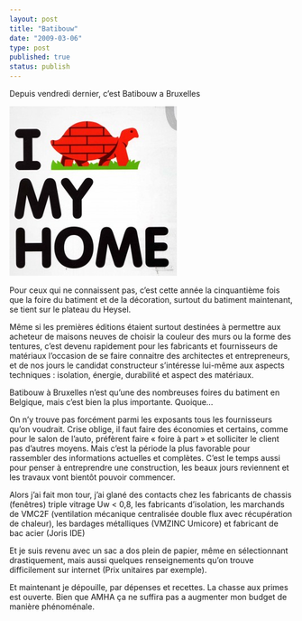 ```yaml
---
layout: post
title: "Batibouw"
date: "2009-03-06"
type: post
published: true
status: publish
---
```


Depuis vendredi dernier, c’est Batibouw a Bruxelles

![img307](/images/2009/03/img307-297x300.jpg "img307")

Pour ceux qui ne connaissent pas, c’est cette année la cinquantième fois que la foire du batiment et de la décoration, surtout du batiment maintenant, se tient sur le plateau du Heysel.

Même si les premières éditions étaient surtout destinées à permettre aux acheteur de maisons neuves de choisir la couleur des murs ou la forme des tentures, c’est devenu rapidement pour les fabricants et fournisseurs de matériaux l’occasion de se faire connaitre des architectes et entrepreneurs, et de nos jours le candidat constructeur s’intéresse lui-même aux aspects techniques : isolation, énergie, durabilité et aspect des matériaux.

Batibouw à Bruxelles n’est qu’une des nombreuses foires du batiment en Belgique, mais c’est bien la plus importante. Quoique…

On n’y trouve pas forcément parmi les exposants tous les fournisseurs qu’on voudrait. Crise oblige, il faut faire des économies et certains, comme pour le salon de l’auto, préfèrent faire « foire à part » et solliciter le client pas d’autres moyens. Mais c’est la période la plus favorable pour rassembler des informations actuelles et complètes. C’est le temps aussi pour penser à entreprendre une construction, les beaux jours reviennent et les travaux vont bientôt pouvoir commencer.

Alors j’ai fait mon tour, j’ai glané des contacts chez les fabricants de chassis (fenêtres) triple vitrage Uw < 0,8, les fabricants d’isolation, les marchands de VMC2F (ventilation mécanique centralisée double flux avec récupération de chaleur), les bardages métalliques (VMZINC Umicore) et fabricant de bac acier (Joris IDE)

Et je suis revenu avec un sac a dos plein de papier, même en sélectionnant drastiquement, mais aussi quelques renseignements qu’on trouve difficilement sur internet (Prix unitaires par exemple).

Et maintenant je dépouille, par dépenses et recettes. La chasse aux primes est ouverte. Bien que AMHA ça ne suffira pas a augmenter mon budget de manière phénoménale.
